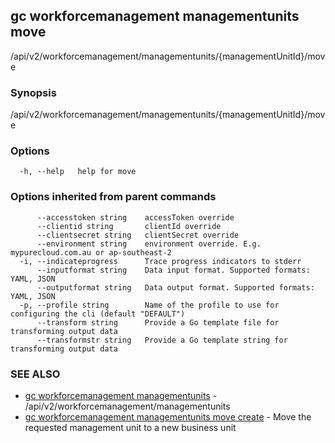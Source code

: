 ## gc workforcemanagement managementunits move

/api/v2/workforcemanagement/managementunits/{managementUnitId}/move

### Synopsis

/api/v2/workforcemanagement/managementunits/{managementUnitId}/move

### Options

```
  -h, --help   help for move
```

### Options inherited from parent commands

```
      --accesstoken string    accessToken override
      --clientid string       clientId override
      --clientsecret string   clientSecret override
      --environment string    environment override. E.g. mypurecloud.com.au or ap-southeast-2
  -i, --indicateprogress      Trace progress indicators to stderr
      --inputformat string    Data input format. Supported formats: YAML, JSON
      --outputformat string   Data output format. Supported formats: YAML, JSON
  -p, --profile string        Name of the profile to use for configuring the cli (default "DEFAULT")
      --transform string      Provide a Go template file for transforming output data
      --transformstr string   Provide a Go template string for transforming output data
```

### SEE ALSO

* [gc workforcemanagement managementunits](gc_workforcemanagement_managementunits.html)	 - /api/v2/workforcemanagement/managementunits
* [gc workforcemanagement managementunits move create](gc_workforcemanagement_managementunits_move_create.html)	 - Move the requested management unit to a new business unit


